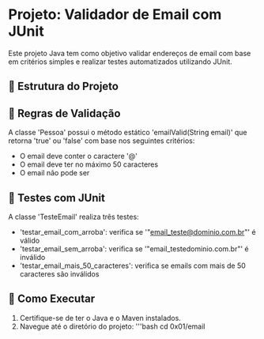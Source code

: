 # Projeto: Validador de Email com JUnit

Este projeto Java tem como objetivo validar endereços de email com base em critérios simples e realizar testes automatizados utilizando JUnit.

## 📁 Estrutura do Projeto

## 📌 Regras de Validação

A classe 'Pessoa' possui o método estático 'emailValid(String email)' que retorna 'true' ou 'false' com base nos seguintes critérios:

- O email deve conter o caractere '@'
- O email deve ter no máximo 50 caracteres
- O email não pode ser 

## 🧪 Testes com JUnit

A classe 'TesteEmail' realiza três testes:

- 'testar_email_com_arroba': verifica se '"email_teste@dominio.com.br"' é válido
- 'testar_email_sem_arroba': verifica se '"email_testedominio.com.br"' é inválido
- 'testar_email_mais_50_caracteres': verifica se emails com mais de 50 caracteres são inválidos

## 🚀 Como Executar

1. Certifique-se de ter o Java e o Maven instalados.
2. Navegue até o diretório do projeto:
   '''bash
   cd 0x01/email
